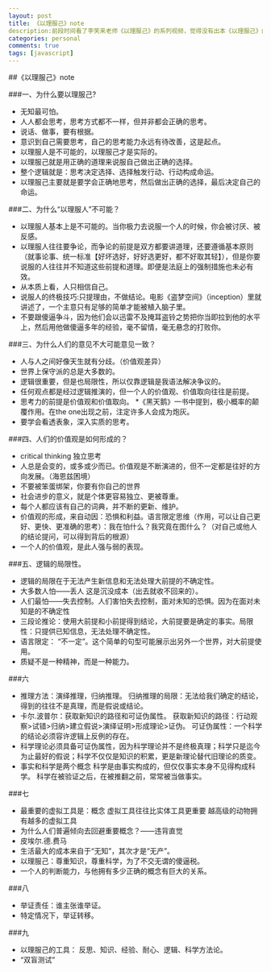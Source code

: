 ```yaml
---
layout: post
title: 《以理服己》note
description:前段时间看了李笑来老师《以理服己》的系列视频，觉得没有出本《以理服己》的书实在可惜，索性自己做了个简单的笔记。
categories: personal
comments: true
tags: [javascript]
---
```



##《以理服己》note


###一、为什么要以理服己?

* 无知最可怕。
* 人人都会思考，思考方式都不一样，但并非都会正确的思考。
* 说话、做事，要有根据。
* 意识到自己需要思考，自己的思考能力永远有待改善，这是起点。
* 以理服人是不可能的，以理服己才是实际的。
* 以理服己就是用正确的道理来说服自己做出正确的选择。
* 整个逻辑就是：思考决定选择、选择触发行动、行动构成命运。
* 以理服己主要就是要学会正确地思考，然后做出正确的选择，最后决定自己的命运。


###二、为什么“以理服人”不可能？

* 以理服人基本上是不可能的。当你极力去说服一个人的时候，你会被讨厌、被反感。
* 以理服人往往要争论，而争论的前提是双方都要讲道理，还要遵循基本原则（就事论事、统一标准【好坏选好，好好选更好，都不好取其轻】），但是你要说服的人往往并不知道这些前提和道理。即便是法庭上的强制措施也未必有效。
* 从本质上看，人只相信自己。
* 说服人的终极技巧:只提理由，不做结论。电影《盗梦空间》（inception）里就讲述了，一个主意只有足够的简单才能被植入脑子里。
* 不要跟傻逼争斗，因为他们会以迅雷不及掩耳盗铃之势把你当即拉到他的水平上，然后用他做傻逼多年的经验，毫不留情，毫无悬念的打败你。


###三、为什么人们的意见不大可能意见一致？

* 人与人之间好像天生就有分歧。（价值观差异）
* 世界上保守派的总是大多数的。
* 逻辑很重要，但是也局限性，所以仅靠逻辑是我语法解决争议的。
* 任何观点都是经过逻辑推演的，但一个人的价值观、价值取向往往是前提。
* 思考力的前提是价值观和价值取向。
*《黑天鹅》一书中提到，极小概率的颠覆作用。在the one出现之前，注定许多人会成为炮灰。
* 要学会看透表象，深入实质的思考。


###四、人们的价值观是如何形成的？

* critical thinking 独立思考
* 人总是会变的，或多或少而已。价值观是不断演进的，但不一定都是往好的方向发展。（海恩兹困境）
* 不要被笨蛋绑架，你要有你自己的世界
* 社会进步的意义，就是个体更容易独立、更被尊重。
* 每个人都应该有自己的词典，并不断的更新、维护。
* 价值观的形成，来自动因：恐惧和利益。语言限定思维（作用，可以让自己更好、更快、更准确的思考）：我在怕什么？我究竟在图什么？（对自己或他人的结论提问，可以得到背后的根源）
* 一个人的价值观，是此人强与弱的表现。


###五、逻辑的局限性。

* 逻辑的局限在于无法产生新信息和无法处理大前提的不确定性。
* 大多数人怕——丢人    这是沉没成本（出去就收不回来的）。
* 人们最怕——失去控制。人们害怕失去控制，面对未知的恐惧。因为在面对未知是的不确定性
* 三段论推论：使用大前提和小前提得到结论，大前提要是确定的事实。局限性：只提供已知信息，无法处理不确定性。
* 语言限定： “不一定”。这个简单的句型可能展示出另外一个世界，对大前提使用。
* 质疑不是一种精神，而是一种能力。


###六

* 推理方法：演绎推理，归纳推理。
归纳推理的局限：无法给我们确定的结论，得到的往往不是真理，而是假说或结论。
* 卡尔.波普尔：获取新知识的路径和可证伪属性。
获取新知识的路径：行动观察>试错>归纳>建立假说>演绎证明>形成理论>证伪。
可证伪属性：一个科学的结论必须容许逻辑上反例的存在。
* 科学理论必须具备可证伪属性，因为科学理论并不是终极真理；科学只是迄今为止最好的假说；科学不仅仅是知识的积累，更是新理论替代旧理论的质变。
* 事实和科学是两个概念
科学是由事实构成的，但仅仅事实本身不见得构成科学。
科学在被验证之后，在被推翻之前，常常被当做事实。


###七

* 最重要的虚拟工具是：概念
虚拟工具往往比实体工具更重要
越高级的动物拥有越多的虚拟工具
* 为什么人们普遍倾向去回避重要概念？——违背直觉
* 皮埃尔.德.费马
* 生活最大的成本来自于“无知”，其次才是“无产”。
* 以理服己：尊重知识，尊重科学，为了不交无谓的傻逼税。
* 一个人的判断能力，与他拥有多少正确的概念有巨大的关系。


###八

* 举证责任：谁主张谁举证。
* 特定情况下，举证转移。


###九

* 以理服己的工具：  反思、知识、经验、耐心、逻辑、科学方法论。
* “双盲测试”
